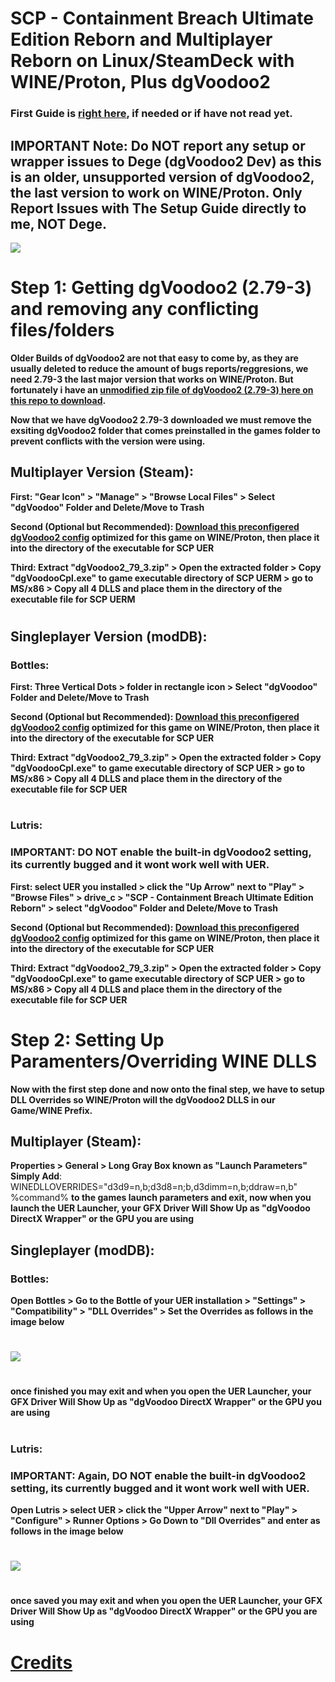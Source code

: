 # SCP - Containment Breach Ultimate Edition Reborn and Multiplayer Reborn on Linux/SteamDeck with WINE/Proton, Plus dgVoodoo2

### First Guide is [right here](https://github.com/MrBonely/SCP-UER-Linux-SteamDeck-Setup/blob/main/GUIDE1.md), if needed or if have not read yet.

## IMPORTANT Note: Do NOT report any setup or wrapper issues to Dege (dgVoodoo2 Dev) as this is an older, unsupported version of dgVoodoo2, the last version to work on WINE/Proton. Only Report Issues with The Setup Guide directly to me, NOT Dege. 

![](img/Guide2Logo%20(Edited).png)

#

# Step 1: Getting dgVoodoo2 (2.79-3) and removing any conflicting files/folders

**Older Builds of dgVoodoo2 are not that easy to come by, as they are usually deleted to reduce the amount of bugs reports/reggresions, we need 2.79-3 the last major version that works on WINE/Proton. But fortunately i have an [unmodified zip file of dgVoodoo2 (2.79-3) here on this repo to download](https://github.com/MrBonely/SCP-UER-Linux-SteamDeck-Setup/blob/main/dgVoodoo2zip/dgVoodoo2_79_3.zip).**

**Now that we have dgVoodoo2 2.79-3 downloaded we must remove the exsiting dgVoodoo2 folder that comes preinstalled in the games folder to prevent conflicts with the version were using.**

## Multiplayer Version (Steam):

**First: "Gear Icon" > "Manage" > "Browse Local Files" > Select "dgVoodoo" Folder and Delete/Move to Trash**

**Second (Optional but Recommended): [Download this preconfigered dgVoodoo2 config](https://github.com/MrBonely/SCP-UER-Linux-SteamDeck-Setup/blob/main/preconfigs/dgVoodoo.conf) optimized for this game on WINE/Proton, then place it into the directory of the executable for SCP UER**

**Third: Extract "dgVoodoo2_79_3.zip" > Open the extracted folder > Copy "dgVoodooCpl.exe" to game executable directory of SCP UERM > go to MS/x86 > Copy all 4 DLLS and place them in the directory of the executable file for SCP UERM**
#


## Singleplayer Version (modDB):

### Bottles:

**First: Three Vertical Dots > folder in rectangle icon > Select "dgVoodoo" Folder and Delete/Move to Trash**

**Second (Optional but Recommended): [Download this preconfigered dgVoodoo2 config](https://github.com/MrBonely/SCP-UER-Linux-SteamDeck-Setup/blob/main/preconfigs/dgVoodoo.conf) optimized for this game on WINE/Proton, then place it into the directory of the executable for SCP UER**

**Third: Extract "dgVoodoo2_79_3.zip" > Open the extracted folder > Copy "dgVoodooCpl.exe" to game executable directory of SCP UER > go to MS/x86 > Copy all 4 DLLS and place them in the directory of the executable file for SCP UER**
#

### Lutris: 
### IMPORTANT: DO NOT enable the built-in dgVoodoo2 setting, its currently bugged and it wont work well with UER.

**First: select UER you installed > click the "Up Arrow" next to "Play" > "Browse Files" > drive_c > "SCP - Containment Breach Ultimate Edition Reborn" > select "dgVoodoo" Folder and Delete/Move to Trash**

**Second (Optional but Recommended): [Download this preconfigered dgVoodoo2 config](https://github.com/MrBonely/SCP-UER-Linux-SteamDeck-Setup/blob/main/preconfigs/dgVoodoo.conf) optimized for this game on WINE/Proton, then place it into the directory of the executable for SCP UER**

**Third: Extract "dgVoodoo2_79_3.zip" > Open the extracted folder > Copy "dgVoodooCpl.exe" to game executable directory of SCP UER > go to MS/x86 > Copy all 4 DLLS and place them in the directory of the executable file for SCP UER**

# Step 2: Setting Up Paramenters/Overriding WINE DLLS

**Now with the first step done and now onto the final step, we have to setup DLL Overrides so WINE/Proton will the dgVoodoo2 DLLS in our Game/WINE Prefix.**

## Multiplayer (Steam):

**Properties > General > Long Gray Box known as "Launch Parameters"**
**Simply Add**: WINEDLLOVERRIDES="d3d9=n,b;d3d8=n;b,d3dimm=n,b;ddraw=n,b" %command% **to the games launch parameters and exit, now when you launch the UER Launcher, your GFX Driver Will Show Up as "dgVoodoo DirectX Wrapper" or the GPU you are using**

## Singleplayer (modDB):

### Bottles: 
**Open Bottles > Go to the Bottle of your UER installation > "Settings" > "Compatibility" > "DLL Overrides" > Set the Overrides as follows in the image below**
#
![](img/bottles-overrides.png)
#
**once finished you may exit and when you open the UER Launcher, your GFX Driver Will Show Up as "dgVoodoo DirectX Wrapper" or the GPU you are using**
#

### Lutris: 
### IMPORTANT: Again, DO NOT enable the built-in dgVoodoo2 setting, its currently bugged and it wont work well with UER.

**Open Lutris > select UER > click the "Upper Arrow" next to "Play" > "Configure" > Runner Options > Go Down to "Dll Overrides" and enter as follows in the image below**
#
![](img/lutris-overrides.png)
#
**once saved you may exit and when you open the UER Launcher, your GFX Driver Will Show Up as "dgVoodoo DirectX Wrapper" or the GPU you are using**
#

# [Credits](https://github.com/MrBonely/SCP-UER-Linux-SteamDeck-Setup/blob/main/CREDITS.md)